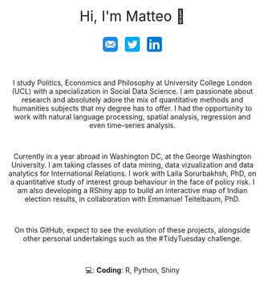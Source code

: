 <h1 style="font-weight:normal" align="center">
  Hi, I'm Matteo 👋
</h1>

<div align="center">

  <a href="mailto:matteo.larrode@gmail.com"><img border="0" alt="Email" src="images/icons8-mail-96.png" width="40" height="40"></a>
  <a href="https://twitter.com/matteoStats"><img border="0" alt="Twitter" src="images/icons8-twitter-squared-96.png" width="40" height="40"></a>
  <a href="https://www.linkedin.com/in/matteo-larrode-71187120a/"><img border="0" alt="Linkedin" src="images/icons8-linkedin-96.png" width="40" height="40"></a>

  <br>
  
  I study Politics, Economics and Philosophy at University College London (UCL) with a specialization in Social Data Science. I am passionate about research and absolutely adore the mix of quantitative methods and humanities subjects that my degree has to offer. I had the opportunity to work with natural language processing, spatial analysis, regression and even time-series analysis. 
  
  <br>
  
  Currently in a year abroad in  Washington DC, at the George Washington University. I am taking classes of data mining, data vizualization and data analytics for International Relations. I work with Laila Sorurbakhsh, PhD, on a quantitative study of interest group behaviour in the face of policy risk. I am also developing a RShiny app to build an interactive map of Indian election results, in collaboration with Emmanuel Teitelbaum, PhD.
  
  <br>
  
  On this GitHub, expect to see the evolution of these projects, alongside other personal undertakings such as the #TidyTuesday challenge.
  
  <br>
  
  💻: **Coding**: R, Python, Shiny
  
</div>
